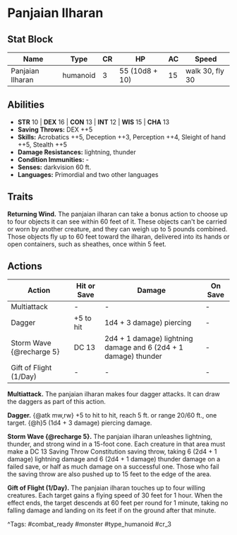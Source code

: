 # Panjaian Ilharan

## Stat Block

| Name | Type | CR | HP | AC | Speed |
|------|------|----|----|----|-------|
| Panjaian Ilharan | humanoid | 3 | 55 (10d8 + 10) | 15 | walk 30, fly 30 |

## Abilities

- **STR** 10 | **DEX** 16 | **CON** 13 | **INT** 12 | **WIS** 15 | **CHA** 13
- **Saving Throws:** DEX ++5  
- **Skills:** Acrobatics ++5, Deception ++3, Perception ++4, Sleight of hand ++5, Stealth ++5  
- **Damage Resistances:** lightning, thunder  
- **Condition Immunities:** -  
- **Senses:** darkvision 60 ft.  
- **Languages:** Primordial and two other languages

## Traits

**Returning Wind.** The panjaian ilharan can take a bonus action to choose up to four objects it can see within 60 feet of it. These objects can't be carried or worn by another creature, and they can weigh up to 5 pounds combined. Those objects fly up to 60 feet toward the ilharan, delivered into its hands or open containers, such as sheathes, once within 5 feet.


## Actions

| Action | Hit or Save | Damage | On Save |
|--------|--------------|--------|----------|
| Multiattack | - | - | - |
| Dagger | +5 to hit | 1d4 + 3 damage) piercing | - |
| Storm Wave {@recharge 5} | DC 13 | 2d4 + 1 damage) lightning damage and 6 (2d4 + 1 damage) thunder | - |
| Gift of Flight (1/Day) | - | - | - |

**Multiattack.** The panjaian ilharan makes four dagger attacks. It can draw the daggers as part of this action.

**Dagger.** {@atk mw,rw} +5 to hit to hit, reach 5 ft. or range 20/60 ft., one target. {@h}5 (1d4 + 3 damage) piercing damage.

**Storm Wave {@recharge 5}.** The panjaian ilharan unleashes lightning, thunder, and strong wind in a 15-foot cone. Each creature in that area must make a DC 13 Saving Throw Constitution saving throw, taking 6 (2d4 + 1 damage) lightning damage and 6 (2d4 + 1 damage) thunder damage on a failed save, or half as much damage on a successful one. Those who fail the saving throw are also pushed up to 15 feet to the edge of the area.

**Gift of Flight (1/Day).** The panjaian ilharan touches up to four willing creatures. Each target gains a flying speed of 30 feet for 1 hour. When the effect ends, the target descends at 60 feet per round for 1 minute, taking no falling damage and landing on its feet if on the ground after that minute.


^Tags: #combat_ready #monster #type_humanoid #cr_3